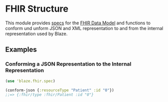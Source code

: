 # FHIR Structure

This module provides [specs][1] for the [FHIR Data Model][2] and functions to conform und unform JSON and XML representation to and from the internal representation used by Blaze.

## Examples

### Conforming a JSON Representation to the Internal Representation

```clojure
(use 'blaze.fhir.spec)

(conform-json {:resourceType "Patient" :id "0"})
;;=> {:fhir/type :fhir/Patient :id "0"}
```


[1]: <https://clojure.org/guides/spec>
[2]: <../../docs/implementation/fhir-data-model.md>
